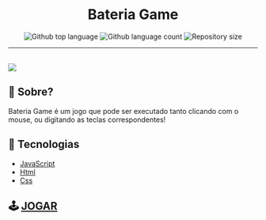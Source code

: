 <h1 align="center">Bateria Game</h1>

<p align="center">
  <img alt="Github top language" src="https://img.shields.io/github/languages/top/mpaullos/bateria-game?color=da0463">

  <img alt="Github language count" src="https://img.shields.io/github/languages/count/mpaullos/bateria-game?color=da0463">

  <img alt="Repository size" src="https://img.shields.io/github/repo-size/mpaullos/bateria-game?color=da0463">
</p>



<hr>



<br>


<img src="https://user-images.githubusercontent.com/82289818/206331839-00e9a082-654c-4a19-a75e-ca22db739eb2.png" />





## :dart: Sobre? ##
Bateria Game é um jogo que pode ser executado tanto clicando com o mouse, ou digitando as teclas correspondentes!



## :rocket: Tecnologias ##

- [JavaScript](https://developer.mozilla.org/pt-BR/docs/Web/JavaScript)
- [Html](https://developer.mozilla.org/pt-BR/docs/Web/HTML)
- [Css](https://developer.mozilla.org/pt-BR/docs/Web/CSS)

## :joystick: [JOGAR](https://bateria-game-mpaullos.vercel.app/)
 






